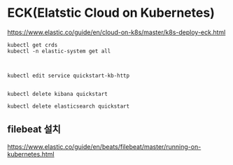 # ECK(Elatstic Cloud on Kubernetes)

https://www.elastic.co/guide/en/cloud-on-k8s/master/k8s-deploy-eck.html


```
kubectl get crds
kubectl -n elastic-system get all



kubectl edit service quickstart-kb-http


kubectl delete kibana quickstart

kubectl delete elasticsearch quickstart
```


## filebeat 설치

https://www.elastic.co/guide/en/beats/filebeat/master/running-on-kubernetes.html